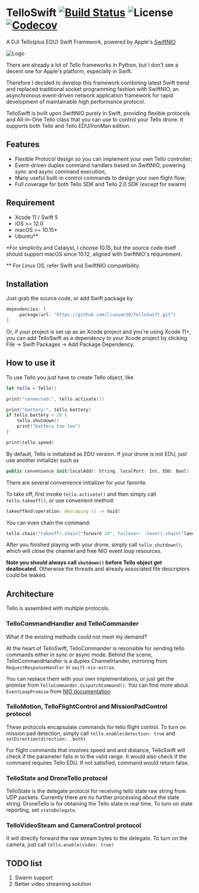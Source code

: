 # TelloSwift  [![Build Status](https://travis-ci.org/liuxuan30/TelloSwift.svg?branch=master)](https://travis-ci.org/liuxuan30/TelloSwift) ![License](https://img.shields.io/github/license/liuxuan30/TelloSwift) [![Codecov](https://img.shields.io/codecov/c/github/liuxuan30/TelloSwift?color=%2352CC0F)](https://codecov.io/gh/liuxuan30/TelloSwift)
A DJI Tello(plus EDU) Swift Framework, powered by Apple's [SwiftNIO](https://github.com/apple/swift-nio)

![Logo](Resources/TelloSwift.png)

There are already a lot of Tello frameworks in Python, but I don't see a decent one for Apple's platform, especially in Swift. 

Therefore I decided to develop this framework combining latest Swift trend and replaced traditional socket programming fashion with SwiftNIO, an asynchronous event-driven network application framework for rapid development of maintainable high performance protocol.

TelloSwift is built upon SwiftNIO purely in Swift, providing flexible protocols and All-In-One Tello class that you can use to control your Tello drone. It supports both Tello and Tello EDU/IronMan edition.

## Features
* Flexible Protocol design so you can implement your own Tello controller;
* Event-driven duplex command handlers based on SwiftNIO, powering sync and async command execution;
* Many useful built-in control commands to design your own flight flow;
* Full coverage for both Tello SDK and Tello 2.0 SDK (except for swarm)

## Requirement
* Xcode 11 / Swift 5
* iOS >= 12.0
* macOS >= 10.15*
* Ubuntu**

\*For simplicity and Catalyst, I choose 10.15, but the source code itself should support macOS since 10.12, aligned with SwiftNIO's requirement.

\*\* For Linux OS, refer Swift and SwiftNIO compatibility. 

## Installation
Just grab the source code, or add Swift package by
```swift
dependencies: [
    .package(url: "https://github.com/liuxuan30/TelloSwift.git")
]
```
Or, if your project is set up as an Xcode project and you're using Xcode 11+, you can add TelloSwift as a dependency to your Xcode project by clicking File -> Swift Packages -> Add Package Dependency.

## How to use it
To use Tello you just have to create Tello object, like
```swift
let tello = Tello()

print("connected:", tello.activate())

print("battery:", tello.battery)
if tello.battery < 20 {
    tello.shutdown()
    print("battery too low")
}

print(tello.speed)
```
By default, Tello is initialized as EDU version. If your drone is not EDU, just use another initializer such as
```swift
public convenience init(localAddr: String, localPort: Int, EDU: Bool)
```

There are several convenience initializer for your favorite.

To take off, first invoke `tello.activate()` and then simply call `tello.takeoff()`, or use convenient method:
```swift
takeoffAnd(operation: @escaping () -> Void)
```
You can even chain the command:
```swift
tello.chain("takeoff).chain("forward 20", failover: .hover).chain("land")
```
After you finished playing with your drone, simply call `tello.shutdown()`, which will close the channel and free NIO event loop resources.

**Note you should always call `shutdown()` before Tello object get deallocated.** Otherwise the threads and already associated file descriptors could be leaked.

## Architecture
Tello is assembled with multiple protocols.

### TelloCommandHandler and TelloCommander
What if the existing methods could not meet my demand?

At the heart of TelloSwift, TelloCommander is resonsible for sending tello commands either in sync or async mode. Behind the scene, TelloCommandHandler is a duplex ChannelHander, mirroring from `RequestResponseHandler` in `swift-nio-extras`.

You can replace them with your own implementations, or just get the promise from `TelloCommander.dispatchCommand()`. You can find more about `EventLoopPromise` from [NIO documentation](https://apple.github.io/swift-nio/docs/current/NIO/Structs/EventLoopPromise.html)

### TelloMotion, TelloFlightControl and MissionPadControl protocol
These protocols encapsulate commands for tello flight control. To turn on mission pad detection, simply call `tello.enable(detection: true` and `setDirection(direction: .both)`

For flight commands that involves speed and and distance, TelloSwift will check if the parameter falls in to the valid range. It would also check if the command requires Tello EDU. If not satisfied, command would return false.

###  TelloState and DroneTello protocol
TelloState is the delegate protocol for receiving tello state raw string from UDP packets. Currently there are no further processing about the state string.
DroneTello is for obtaining the Tello state in real time.
To turn on state reporting, set `stateDelegate`.

### TelloVideoSteam and CameraControl protocol
It will directly forward the raw stream bytes to the delegate. To turn on the camera, just call `tello.enable(video: true)`

## TODO list
1. Swarm support
2. Better video streaming solution
